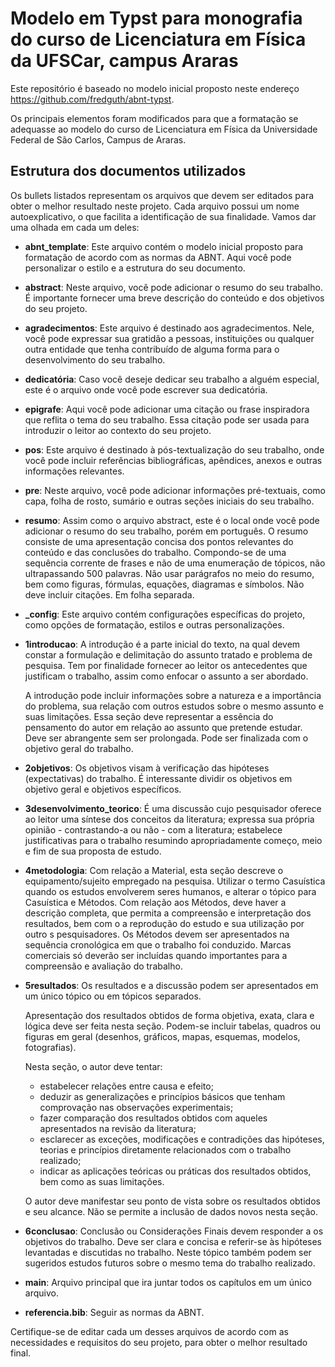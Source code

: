 # Modelo em Typst para monografia do curso de Licenciatura em Física da UFSCar, campus Araras    

Este repositório é baseado no modelo inicial proposto neste endereço https://github.com/fredguth/abnt-typst.

Os principais elementos foram modificados para que a formatação se adequasse ao modelo do curso de Licenciatura em Física da Universidade Federal de São Carlos, Campus de Araras.

## Estrutura dos documentos utilizados 

Os bullets listados representam os arquivos que devem ser editados para obter o melhor resultado neste projeto. Cada arquivo possui um nome autoexplicativo, o que facilita a identificação de sua finalidade. Vamos dar uma olhada em cada um deles:
- **abnt_template**: Este arquivo contém o modelo inicial proposto para formatação de acordo com as normas da ABNT. Aqui você pode personalizar o estilo e a estrutura do seu documento.

- **abstract**: Neste arquivo, você pode adicionar o resumo do seu trabalho. É importante fornecer uma breve descrição do conteúdo e dos objetivos do seu projeto.

- **agradecimentos**: Este arquivo é destinado aos agradecimentos. Nele, você pode expressar sua gratidão a pessoas, instituições ou qualquer outra entidade que tenha contribuído de alguma forma para o desenvolvimento do seu trabalho.

- **dedicatória**: Caso você deseje dedicar seu trabalho a alguém especial, este é o arquivo onde você pode escrever sua dedicatória.

- **epigrafe**: Aqui você pode adicionar uma citação ou frase inspiradora que reflita o tema do seu trabalho. Essa citação pode ser usada para introduzir o leitor ao contexto do seu projeto.

- **pos**: Este arquivo é destinado à pós-textualização do seu trabalho, onde você pode incluir referências bibliográficas, apêndices, anexos e outras informações relevantes.

- **pre**: Neste arquivo, você pode adicionar informações pré-textuais, como capa, folha de rosto, sumário e outras seções iniciais do seu trabalho.

- **resumo**: Assim como o arquivo abstract, este é o local onde você pode adicionar o resumo do seu trabalho, porém em português. O resumo consiste de uma apresentação concisa dos pontos relevantes do conteúdo e das conclusões do trabalho. Compondo-se de uma sequência corrente de frases e não de uma enumeração de tópicos, não ultrapassando 500 palavras. Não usar parágrafos no meio do resumo, bem como figuras, fórmulas, equações, diagramas e símbolos. Não deve incluir citações. Em folha separada. 

- **_config**: Este arquivo contém configurações específicas do projeto, como opções de formatação, estilos e outras personalizações.

- **1introducao**: A introdução é a parte inicial do texto, na qual devem constar a formulação e delimitação do assunto tratado e problema de pesquisa. Tem por finalidade fornecer ao leitor os antecedentes que justificam o trabalho, assim como enfocar o assunto a ser abordado. 

    A introdução pode incluir informações sobre a natureza e a importância do problema, sua relação com outros estudos sobre o mesmo assunto e suas limitações. Essa seção deve representar a essência do pensamento do autor em relação ao assunto que pretende estudar. Deve ser abrangente sem ser prolongada. Pode ser finalizada com o objetivo geral do trabalho. 

- **2objetivos**: Os objetivos visam à verificação das hipóteses (expectativas) do trabalho. É interessante dividir os objetivos em objetivo geral e objetivos específicos.

- **3desenvolvimento_teorico**: É uma discussão cujo pesquisador oferece ao leitor uma síntese dos conceitos da literatura; expressa sua própria opinião - contrastando-a ou não - com a literatura; estabelece justificativas para o trabalho resumindo apropriadamente começo, meio e fim de sua proposta de estudo.

- **4metodologia**: Com relação a Material, esta seção descreve o equipamento/sujeito empregado na pesquisa. 
Utilizar o termo Casuística quando os estudos envolverem seres humanos, e alterar o tópico para Casuística e Métodos. Com relação aos Métodos, deve haver a descrição completa, que permita a compreensão e interpretação dos resultados, bem com o a reprodução do estudo e sua utilização por outro s pesquisadores. Os Métodos devem ser apresentados na sequência cronológica em que o trabalho foi conduzido. Marcas comerciais só deverão ser incluídas quando importantes para a compreensão e avaliação do trabalho.

- **5resultados**: Os resultados e a discussão podem ser apresentados em um único tópico ou em tópicos separados.

    Apresentação dos resultados obtidos de forma objetiva, exata, clara e lógica deve ser feita nesta seção. Podem-se incluir tabelas, quadros ou figuras em geral (desenhos, gráficos, mapas, esquemas, modelos, fotografias).

    Nesta seção, o autor deve tentar:

    - estabelecer relações entre causa e efeito;
    - deduzir as generalizações e princípios básicos que tenham comprovação nas observações experimentais;
    - fazer comparação dos resultados obtidos com aqueles apresentados na revisão da literatura;
    - esclarecer as exceções, modificações e contradições das hipóteses, teorias e princípios diretamente relacionados com o trabalho realizado;
    - indicar as aplicações teóricas ou práticas dos resultados obtidos, bem como as suas limitações.

    O autor deve manifestar seu ponto de vista sobre os resultados obtidos e seu alcance. Não se permite a inclusão de dados novos nesta seção.

- **6conclusao**: Conclusão ou Considerações Finais devem responder a os objetivos do trabalho. Deve ser clara e concisa e referir-se às hipóteses levantadas e discutidas no trabalho. Neste tópico também podem ser sugeridos estudos futuros sobre o mesmo tema do trabalho realizado.

- **main**: Arquivo principal que ira juntar todos os capítulos em um único arquivo.

- **referencia.bib**: Seguir as normas da ABNT.

Certifique-se de editar cada um desses arquivos de acordo com as necessidades e requisitos do seu projeto, para obter o melhor resultado final.
